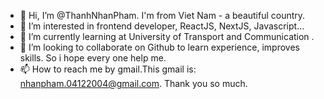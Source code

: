 - 👋 Hi, I’m @ThanhNhanPham. I'm from Viet Nam - a beautiful country.
- 👀 I’m interested in frontend developer, ReactJS, NextJS, Javascript...
- 🌱 I’m currently learning at University of Transport and Communication .
- 💞️ I’m looking to collaborate on Github to learn experience, improves skills. So i hope every one help me.
- 📫 How to reach me by gmail.This gmail is: nhanpham.04122004@gmail.com.  Thank you so much.

<!---
ThanhNhanPham/ThanhNhanPham is a ✨ special ✨ repository because its `README.md` (this file) appears on your GitHub profile.
You can click the Preview link to take a look at your changes.
--->
